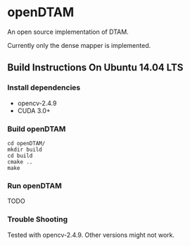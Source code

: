 openDTAM
========

An open source implementation of DTAM. 

Currently only the dense mapper is implemented. 

## Build Instructions On Ubuntu 14.04 LTS

### Install dependencies

- opencv-2.4.9
- CUDA 3.0+

### Build openDTAM

    cd openDTAM/
    mkdir build
	cd build
    cmake ..
    make

### Run openDTAM
TODO

### Trouble Shooting
Tested with opencv-2.4.9. Other versions might not work. 
